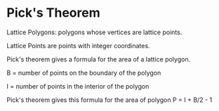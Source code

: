 # Pick's Theorem

Lattice Polygons: polygons whose vertices are lattice points.

Lattice Points are points with integer coordinates.

 Pick's theorem gives a formula for the area of a lattice polygon.

 B = number of points on the boundary of the polygon

 I = number of points in the interior of the polygon

Pick's theorem gives this formula for the
 area of polygon P = I + B/2 - 1

 